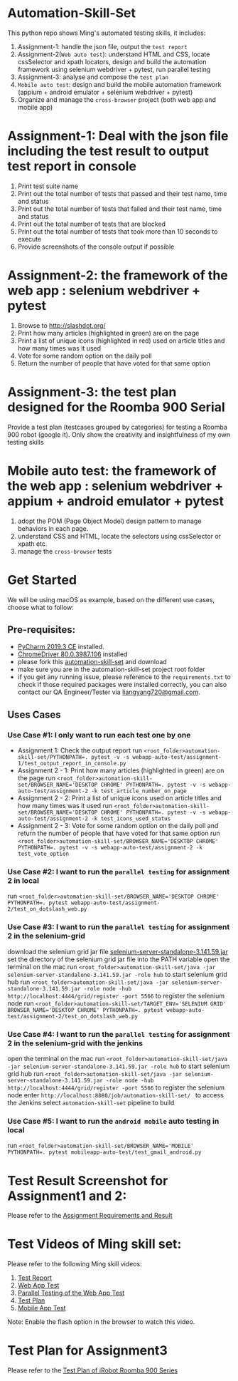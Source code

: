 # Automation-Skill-Set
This python repo shows Ming's automated testing skills, it includes:
1. Assignment-1: handle the json file, output the `test report` 
2. Assignment-2(`Web auto test`): understand HTML and CSS, locate cssSelector and xpath locators, design and build the automation framework using selenium webdriver + pytest, run parallel testing
3. Assignment-3: analyse and compose the `test plan`
4. `Mobile auto test`: design and build the mobile automation framework (appium  + android emulator + selenium webdriver + pytest)
5. Organize and manage the `cross-browser` project (both web app and mobile app)

# Assignment-1: Deal with the json file including the test result to output test report in console  
1. Print test suite name
2. Print out the total number of tests that passed and their test name, time and status
3. Print out the total number of tests that failed and their test name, time and status
4. Print out the total number of tests that are blocked
5. Print out the total number of tests that took more than 10 seconds to execute
6. Provide screenshots of the console output if possible

# Assignment-2: the framework of the web app : selenium webdriver + pytest
1. Browse to http://slashdot.org/
2. Print how many articles (highlighted in green) are on the page
3. Print a list of unique icons (highlighted in red) used on article titles and how many times was
it used
4. Vote for some random option on the daily poll
5. Return the number of people that have voted for that same option

# Assignment-3: the test plan designed for the Roomba 900 Serial
Provide a test plan (testcases grouped by categories) for testing a Roomba 900 robot (google it).
Only show the creativity and insightfulness of my own testing skills

# Mobile auto test: the framework of the web app : selenium webdriver + appium + android emulator + pytest
1. adopt the POM (Page Object Model) design pattern to manage behaviors in each page.
2. understand CSS and HTML, locate the selectors using cssSelector or xpath etc.
3. manage the `cross-browser` tests

# Get Started
We will be using macOS as example, based on the different use cases, choose what to follow:

## Pre-requisites:
  * [PyCharm 2019.3 CE](https://www.jetbrains.com/pycharm/download/#section=mac) installed.
  * [ChromeDriver 80.0.3987.106](https://chromedriver.storage.googleapis.com/index.html?path=80.0.3987.106/) installed
  * please fork this [automation-skill-set](https://github.com/Ming-Free-Lab/automation-skill-set) and download
  * make sure you are in the automation-skill-set project root folder
  * if you get any running issue, please reference to the ``requirements.txt`` to check if those required packages were installed correctly, you can also contact our QA Engineer/Tester via liangyang720@gmail.com.

## Uses Cases

### Use Case #1: I only want to run each test one by one
  * Assignment 1: Check the output report
  run ``<root_folder>automation-skill-set/PYTHONPATH=. pytest -v -s webapp-auto-test/assignment-1/test_output_report_in_console.py``
  * Assignment 2 - 1: Print how many articles (highlighted in green) are on the page
  run ``<root_folder>automation-skill-set/BROWSER_NAME='DESKTOP CHROME' PYTHONPATH=. pytest -v -s webapp-auto-test/assignment-2 -k test_article_number_on_page``
  * Assignment 2 - 2: Print a list of unique icons used on article titles and how many times was
it used
  run ``<root_folder>automation-skill-set/BROWSER_NAME='DESKTOP CHROME' PYTHONPATH=. pytest -v -s webapp-auto-test/assignment-2 -k test_icons_used_status``
  * Assignment 2 - 3: Vote for some random option on the daily poll and return the number of people that have voted for that same option
  run ``<root_folder>automation-skill-set/BROWSER_NAME='DESKTOP CHROME' PYTHONPATH=. pytest -v -s webapp-auto-test/assignment-2 -k test_vote_option``
  
### Use Case #2: I want to run the `parallel testing` for assignment 2 in local
  run ``<root_folder>automation-skill-set/BROWSER_NAME='DESKTOP CHROME' PYTHONPATH=. pytest webapp-auto-test/assignment-2/test_on_dotslash_web.py``

### Use Case #3: I want to run the `parallel testing` for assignment 2 in the selenium-grid
  download the selenium grid jar file [selenium-server-standalone-3.141.59.jar](https://www.selenium.dev/downloads/)
  set the directory of the selenium grid jar file into the PATH variable
  open the terminal on the mac 
  run ``<root_folder>automation-skill-set/java -jar selenium-server-standalone-3.141.59.jar -role hub`` to start selenium grid hub
  run ``<root_folder>automation-skill-set/java -jar selenium-server-standalone-3.141.59.jar -role node -hub http://localhost:4444/grid/register -port 5566`` to register the selenium node
  run ``<root_folder>automation-skill-set/TARGET_ENV='SELENIUM GRID' BROWSER_NAME='DESKTOP CHROME' PYTHONPATH=. pytest webapp-auto-test/assignment-2/test_on_dotslash_web.py``

### Use Case #4: I want to run the `parallel testing` for assignment 2 in the selenium-grid with the jenkins
  open the terminal on the mac 
  run ``<root_folder>automation-skill-set/java -jar selenium-server-standalone-3.141.59.jar -role hub`` to start selenium grid hub
  run ``<root_folder>automation-skill-set/java -jar selenium-server-standalone-3.141.59.jar -role node -hub http://localhost:4444/grid/register -port 5566`` to register the selenium node
  enter ``http://localhost:8080/job/automation-skill-set/ `` to access the Jenkins
  select ``automation-skill-set`` pipeline to build 

### Use Case #5: I want to run the `android mobile` auto testing in local
  run ``<root_folder>automation-skill-set/BROWSER_NAME='MOBILE' PYTHONPATH=. pytest mobileapp-auto-test/test_gmail_android.py``

# Test Result Screenshot for Assignment1 and 2:
  Please refer to the [Assignment Requirements and Result](https://docs.google.com/spreadsheets/d/15EN2fixOko38UAQnboBkzmGMVlRh4ou0SETpyANyyuE/edit?usp=sharing)

# Test Videos of Ming skill set:
  Please refer to the following Ming skill videos:
  1. [Test Report](https://www.screencast.com/t/FtUdb5Zvgx)
  2. [Web App Test](https://www.screencast.com/t/tXtOl8yt5)
  3. [Parallel Testing of the Web App Test](https://www.screencast.com/t/gXcLKlZ3Si)
  4. [Test Plan](https://www.screencast.com/t/lmD4NDYANZg)
  5. [Mobile App Test](https://www.screencast.com/t/8ytoL1NV)
  
  Note:  Enable the flash option in the browser to watch this video. 
  
# Test Plan for Assignment3
  Please refer to the [Test Plan of iRobot Roomba 900 Series](https://docs.google.com/document/d/1FENakT7TpKSQE0_0iioB8V_ChJNE3xTbYDczpYO00nU/edit?usp=sharing)